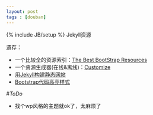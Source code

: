 ```yaml
---
layout: post
tags : [douban]
---
```

{% include JB/setup %}
Jekyll资源

遗存：

- 一个比较全的资源索引：[The Best BootStrap Resources](http://www.w3cplus.com/source/the-best-bootStrap-resources.html)
- 一个资源生成器(在线&离线)：[Customize](http://twitter.github.io/bootstrap/customize.html)
- [用Jekyll构建静态网站](http://net.tutsplus.com/tutorials/other/building-static-sites-with-jekyll/)
- [Bootstrap代码高亮样式](http://imshanks.com/bootstrap-highlighting-of-code/)

#*ToDo*

- 找个wp风格的主题就ok了，太麻烦了


